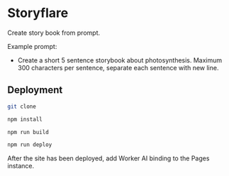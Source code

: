 # Storyflare

Create story book from prompt.

Example prompt:

- Create a short 5 sentence storybook about photosynthesis. Maximum 300 characters per sentence, separate each sentence with new line.

## Deployment

```bash
git clone 

npm install

npm run build

npm run deploy
```

After the site has been deployed, add Worker AI binding to the Pages instance.
